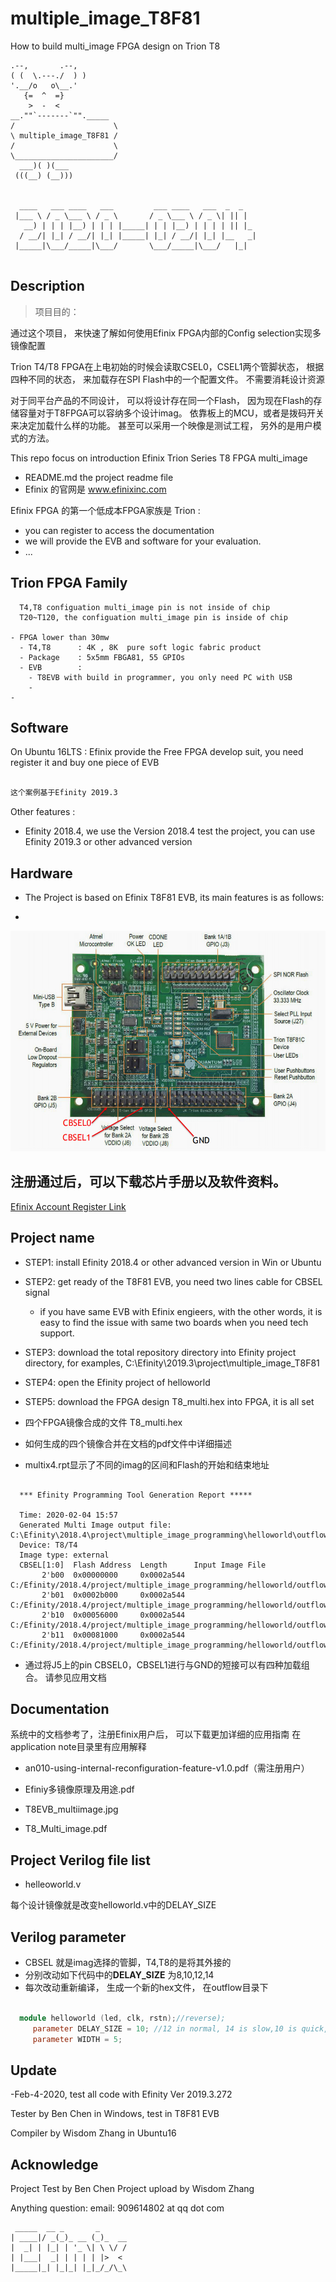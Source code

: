 # multiple_image_T8F81
 How to build multi_image FPGA design on Trion T8


  ```
  .--,       .--,
 ( (  \.---./  ) )
  '.__/o   o\__.'
     {=  ^  =}
      >  -  <
  __.""`-------`""._____
 /                      \
 \ multiple_image_T8F81 /
 /                      \
 \______________________/
    ___)( )(___
   (((__) (__)))


    ____   ___ ____   ___         ___ ____   ___  _  _   
   |___ \ / _ \___ \ / _ \       / _ \___ \ / _ \| || |  
     __) | | | |__) | | | |_____| | | |__) | | | | || |_
    / __/| |_| / __/| |_| |_____| |_| / __/| |_| |__   _|
   |_____|\___/_____|\___/       \___/_____|\___/   |_|  


  ```
  ## Description

  > 项目目的：

  通过这个项目， 来快速了解如何使用Efinix FPGA内部的Config selection实现多镜像配置

  Trion T4/T8 FPGA在上电初始的时候会读取CSEL0，CSEL1两个管脚状态， 根据四种不同的状态， 来加载存在SPI Flash中的一个配置文件。 不需要消耗设计资源

  对于同平台产品的不同设计， 可以将设计存在同一个Flash， 因为现在Flash的存储容量对于T8FPGA可以容纳多个设计imag。 依靠板上的MCU，或者是拨码开关来决定加载什么样的功能。 甚至可以采用一个映像是测试工程， 另外的是用户模式的方法。


  This repo focus on introduction Efinix Trion Series T8 FPGA multi_image
  - README.md  the project readme file
  - Efinix 的官网是 www.efinixinc.com


  Efinix FPGA 的第一个低成本FPGA家族是 Trion :
  - you can register to access the documentation
  - we will provide the EVB and software for your evaluation.
  - ...


  ## Trion FPGA Family

  ```
    T4,T8 configuation multi_image pin is not inside of chip
    T20~T120, the configuation multi_image pin is inside of chip

  - FPGA lower than 30mw
    - T4,T8      : 4K , 8K  pure soft logic fabric product
    - Package    : 5x5mm FBGA81, 55 GPIOs
    - EVB        :
      - T8EVB with build in programmer, you only need PC with USB
      -
  -
  ```

  ## Software

  On Ubuntu 16LTS : Efinix provide the Free FPGA develop suit, you need register it and buy one piece of EVB

  ```sh

  这个案例基于Efinity 2019.3
  ```
  Other features :

  - Efinity 2018.4, we use the Version 2018.4 test the project, you can use Efinity 2019.3 or other advanced version

  ## Hardware

  - The Project is based on Efinix T8F81 EVB, its main features is as follows:

  -
  ![T8F81 EVB](./Document/T8_EVB.jpg)

## 注册通过后，可以下载芯片手册以及软件资料。

[Efinix Account Register Link](http://www.efinixinc.com/shop/index)

  ## Project name


  - STEP1: install Efinity 2018.4 or other advanced version in Win or Ubuntu
  - STEP2: get ready of the T8F81 EVB,  you need two lines cable for CBSEL signal

      - if you have same EVB with Efinix engieers, with the other words, it is easy to find the issue with same two boards when you need tech support.

  - STEP3: download the total repository directory into Efinity project directory, for examples, C:\Efinity\2019.3\project\multiple_image_T8F81

  - STEP4: open the Efinity project of helloworld

  - STEP5: download the FPGA design T8_multi.hex into FPGA, it is all set

  - 四个FPGA镜像合成的文件 T8_multi.hex
  - 如何生成的四个镜像合并在文档的pdf文件中详细描述
  - multix4.rpt显示了不同的imag的区间和Flash的开始和结束地址

```

  *** Efinity Programming Tool Generation Report *****

  Time: 2020-02-04 15:57
  Generated Multi Image output file: C:\Efinity\2018.4\project\multiple_image_programming\helloworld\outflow\T8_multi.hex
  Device: T8/T4
  Image type: external
  CBSEL[1:0]  Flash Address  Length      Input Image File
       2'b00  0x00000000     0x0002a544  C:/Efinity/2018.4/project/multiple_image_programming/helloworld/outflow/helloworld_8.hex
       2'b01  0x0002b000     0x0002a544  C:/Efinity/2018.4/project/multiple_image_programming/helloworld/outflow/helloworld_10.hex
       2'b10  0x00056000     0x0002a544  C:/Efinity/2018.4/project/multiple_image_programming/helloworld/outflow/helloworld_12.hex
       2'b11  0x00081000     0x0002a544  C:/Efinity/2018.4/project/multiple_image_programming/helloworld/outflow/helloworld_14.hex

```

  - 通过将J5上的pin CBSEL0，CBSEL1进行与GND的短接可以有四种加载组合。 请参见应用文档

  ## Documentation

  系统中的文档参考了，注册Efinix用户后， 可以下载更加详细的应用指南
  在application note目录里有应用解释

  - an010-using-internal-reconfiguration-feature-v1.0.pdf（需注册用户）


  - Efiniy多镜像原理及用途.pdf  
  - T8EVB_multiimage.jpg  
  - T8_Multi_image.pdf

  ## Project Verilog file list

  - helleoworld.v  

  每个设计镜像就是改变helloworld.v中的DELAY_SIZE


  ## Verilog parameter

  - CBSEL 就是imag选择的管脚，T4,T8的是将其外接的
  - 分别改动如下代码中的**DELAY_SIZE** 为8,10,12,14
  - 每次改动重新编译， 生成一个新的hex文件， 在outflow目录下

```verilog

  module helloworld (led, clk, rstn);//reverse);
     parameter DELAY_SIZE = 10; //12 in normal, 14 is slow,10 is quick,8 is fast
     parameter WIDTH = 5;

```




  ## Update

  -Feb-4-2020, test all code with Efinity Ver 2019.3.272

   Tester by Ben Chen in Windows, test in T8F81 EVB

   Compiler by Wisdom Zhang in Ubuntu16




  ## Acknowledge

  Project Test by Ben Chen
  Project upload by Wisdom Zhang

  Anything question: email: 909614802 at qq dot com
  ```
   _____  __ _       _      
  | ____|/ _(_)_ __ (_)_  __
  |  _| | |_| | '_ \| \ \/ /
  | |___|  _| | | | | |>  <
  |_____|_| |_|_| |_|_/_/\_\
  ```
